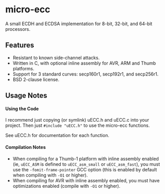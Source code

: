 micro-ecc
==========

A small ECDH and ECDSA implementation for 8-bit, 32-bit, and 64-bit processors.

Features
--------

 * Resistant to known side-channel attacks.
 * Written in C, with optional inline assembly for AVR, ARM and Thumb platforms.
 * Support for 3 standard curves: secp160r1, secp192r1, and secp256r1.
 * BSD 2-clause license.

Usage Notes
-----------
#### Using the Code ####

I recommend just copying (or symlink) uECC.h and uECC.c into your project. Then just `#include "uECC.h"` to use the micro-ecc functions.

See uECC.h for documentation for each function.

#### Compilation Notes ####

 * When compiling for a Thumb-1 platform with inline assembly enabled (ie, `uECC_ASM` is defined to `uECC_asm_small` or `uECC_asm_fast`), you must use the `-fomit-frame-pointer` GCC option (this is enabled by default when compiling with `-O1` or higher).
 * When compiling for AVR with inline assembly enabled, you must have optimizations enabled (compile with `-O1` or higher).
